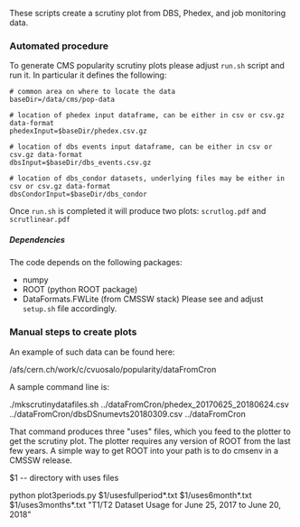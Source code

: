 These scripts create a scrutiny plot from DBS, Phedex, and job monitoring data.

### Automated procedure
To generate CMS popularity scrutiny plots please adjust `run.sh` script and run
it. In particular it defines the following:
```
# common area on where to locate the data
baseDir=/data/cms/pop-data

# location of phedex input dataframe, can be either in csv or csv.gz data-format
phedexInput=$baseDir/phedex.csv.gz

# location of dbs events input dataframe, can be either in csv or csv.gz data-format
dbsInput=$baseDir/dbs_events.csv.gz

# location of dbs_condor datasets, underlying files may be either in csv or csv.gz data-format
dbsCondorInput=$baseDir/dbs_condor
```
Once `run.sh` is completed it will produce two plots: `scrutlog.pdf` and
`scrutlinear.pdf`

##### Dependencies
The code depends on the following packages:
- numpy
- ROOT (python ROOT package)
- DataFormats.FWLite (from CMSSW stack)
Please see and adjust `setup.sh` file accordingly.

### Manual steps to create plots
An example of such data can be found here:

/afs/cern.ch/work/c/cvuosalo/popularity/dataFromCron

A sample command line is:

./mkscrutinydatafiles.sh ../dataFromCron/phedex_20170625_20180624.csv ../dataFromCron/dbsDSnumevts20180309.csv ../dataFromCron

That command produces three "uses" files, which you feed to the plotter to
get the scrutiny plot. The plotter requires any version of ROOT from the last few years.
A simple way to get ROOT into your path is to do cmsenv in a CMSSW release.

  $1 -- directory with uses files
  
python plot3periods.py $1/usesfullperiod*.txt $1/uses6month*.txt
$1/uses3months*.txt "T1/T2 Dataset Usage for June 25, 2017 to June 20, 2018"

